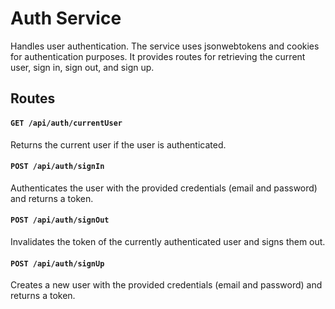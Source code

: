 # Auth Service

Handles user authentication. The service uses jsonwebtokens and cookies for authentication purposes. It provides routes for retrieving the current user, sign in, sign out, and sign up.

## Routes

#### `GET /api/auth/currentUser`

Returns the current user if the user is authenticated.

#### `POST /api/auth/signIn`

Authenticates the user with the provided credentials (email and password) and returns a token.

#### `POST /api/auth/signOut`

Invalidates the token of the currently authenticated user and signs them out.

#### `POST /api/auth/signUp`

Creates a new user with the provided credentials (email and password) and returns a token.
